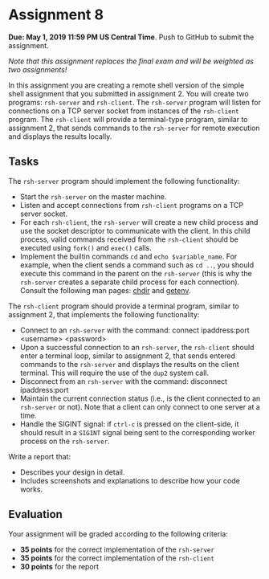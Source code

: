 Assignment 8
============

**Due: May 1, 2019 11:59 PM US Central Time**. Push to GitHub to submit the assignment.

*Note that this assignment replaces the final exam and will be weighted as two assignments!*

In this assignment you are creating a remote shell version of the simple shell assignment that you submitted in assignment 2. You will create two programs: `rsh-server` and `rsh-client`. The `rsh-server` program will listen for connections on a TCP server socket from instances of the `rsh-client` program. The `rsh-client` will provide a terminal-type program, similar to assignment 2, that sends commands to the `rsh-server` for remote execution and displays the results locally.

## Tasks

The `rsh-server` program should implement the following functionality:

* Start the `rsh-server` on the master machine.
* Listen and accept connections from `rsh-client` programs on a TCP server socket.
* For each `rsh-client`, the `rsh-server` will create a new child process and use the socket descriptor to communicate with the client.  In this child process, valid commands received from the `rsh-client` should be executed using `fork()` and `exec()` calls. 
* Implement the builtin commands `cd` and `echo $variable_name`. For example, when the client sends a command such as `cd ..`, you should execute this command in the parent on the `rsh-server` (this is why the `rsh-server` creates a separate child process for each connection). Consult the following man pages: [chdir](http://man7.org/linux/man-pages/man2/chdir.2.html) and [getenv](http://man7.org/linux/man-pages/man3/getenv.3.html).

The `rsh-client` program should provide a terminal program, similar to assignment 2, that implements the following functionality:

* Connect to an `rsh-server` with the command: connect ipaddress:port \<username\> \<password\>
* Upon a successful connection to an `rsh-server`, the `rsh-client` should enter a terminal loop, similar to assignment 2, that sends entered commands to the `rsh-server` and displays the results on the client terminal. This will require the use of the `dup2` system call.
* Disconnect from an `rsh-server` with the command: disconnect ipaddress:port
* Maintain the current connection status (i.e., is the client connected to an `rsh-server` or not). Note that a client can only connect to one server at a time.
* Handle the SIGINT signal: if `ctrl-c` is pressed on the client-side, it should result in a `SIGINT` signal being sent to the corresponding worker process on the `rsh-server`.

Write a report that:

* Describes your design in detail.
* Includes screenshots and explanations to describe how your code works.

## Evaluation

Your assignment will be graded according to the following criteria:

- **35 points** for the correct implementation of the `rsh-server`
- **35 points** for the correct implementation of the `rsh-client`
- **30 points** for the report
